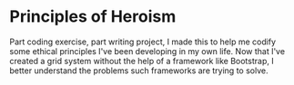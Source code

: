 # Principles of Heroism

Part coding exercise, part writing project, I made this to help me codify some ethical principles I've been developing in my own life. Now that I've created a grid system without the help of a framework like Bootstrap, I better understand the problems such frameworks are trying to solve.
